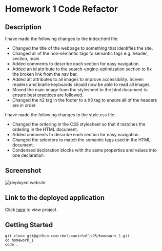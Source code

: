 # Homework 1 Code Refactor

## Description

I have made the following changes to the index.html file:

- Changed the title of the webpage to something that identifies the site.
- Changed all of the non-semantic tags to semantic tags e.g. header, section, main.
- Added comments to describe each section for easy navigation.
- Added an id attribute to the search-engine-optimization section to fix the broken link from the nav bar.
- Added alt attributes to all images to improve accessibility. Screen readers and braille keyboards should now be able to read all images.
- Moved the main image from the stylesheet to the html document to ensure best practices are followed.
- Changed the h2 tag in the footer to a h3 tag to ensure all of the headers are in order.

I have made the following changes to the style.css file:

- Changed the ordering in the CSS stylesheet so that it matches the ordering in the HTML document.
- Added comments to describe each section for easy navigation.
- Changed the selectors to match the semantic tags used in the HTML document.
- Condensed declaration blocks with the same properties and values into one declaration.

## Screenshot

![deployed website](https://github.com/chelseanicholls95/homework_1/blob/master/assets/screenshots/deployed.png?raw=true)

## Link to the deployed application

Click [here](https://chelseanicholls95.github.io/homework_1/) to view project.

## Getting Started

```
git clone git@github.com:chelseanicholls95/homework_1.git
cd homework_1
code .
```
